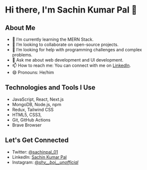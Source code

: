 # Hi there, I'm Sachin Kumar Pal 👋

## About Me
- 🌱 I’m currently learning the MERN Stack.
- 👯 I’m looking to collaborate on open-source projects.
- 🤔 I’m looking for help with programming challenges and complex problems.
- 💬 Ask me about web development and UI development.
- 📫 How to reach me: You can connect with me on [LinkedIn](https://www.linkedin.com/in/sachin-kumar-pal-7b27a5238/).
- 😄 Pronouns: He/him


## Technologies and Tools I Use
- JavaScript, React, Next.js
- MongoDB, Node.js, npm
- Redux, Tailwind CSS
- HTML5, CSS3, 
- Git, GitHub Actions
- Brave Browser

## Let's Get Connected
- Twitter: [@sachinpal_01](https://twitter.com/sachinpal_01)
- LinkedIn: [Sachin Kumar Pal](https://www.linkedin.com/in/sachin-kumar-pal-7b27a5238/)
- Instagram: [@_shy__boi__unofficial_](https://www.instagram.com/_shy__boi__unofficial_/)
